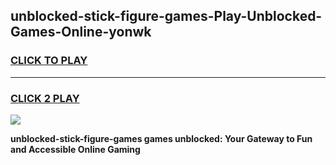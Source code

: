 
## unblocked-stick-figure-games-Play-Unblocked-Games-Online-yonwk
<h3>
<a href="https://premium76.site?title=unblocked-stick-figure-games&ref=25A">CLICK TO PLAY</a></h3>
<hr>

<h3>
<a href="https://premium76.site?title=unblocked-stick-figure-games&ref=25A">CLICK 2 PLAY</a>
  
</h3>

<a href="https://premium76.site?title=unblocked-stick-figure-games&ref=25A"><img src="https://clearcache.store/games.png"></a>


**unblocked-stick-figure-games games unblocked: Your Gateway to Fun and Accessible Online Gaming**
